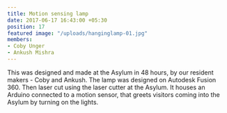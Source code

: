 ```yaml
---
title: Motion sensing lamp
date: 2017-06-17 16:43:00 +05:30
position: 17
featured image: "/uploads/hanginglamp-01.jpg"
members:
- Coby Unger
- Ankush Mishra
---
```


This was designed and made at the Asylum in 48 hours, by our resident makers - Coby and Ankush. 
The lamp was designed on Autodesk Fusion 360. Then laser cut using the laser cutter at the Asylum. It houses an Arduino connected to a motion sensor, that greets visitors coming into the Asylum by turning on the lights. 